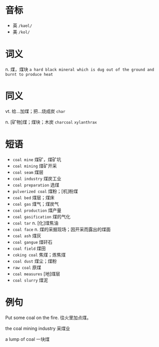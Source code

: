 # 音标

- 英 `/kəʊl/`
- 美 `/kol/`

# 词义

n. 煤，煤块
`a hard black mineral which is dug out of the ground and burnt to produce heat`

# 同义

vt. 给…加煤；把…烧成炭
`char`

n. [矿物]煤；煤块；木炭
`charcoal` `xylanthrax`

# 短语

- `coal mine` 煤矿，煤矿坑
- `coal mining` 煤矿开采
- `coal seam` 煤层
- `coal industry` 煤炭工业
- `coal preparation` 选煤
- `pulverized coal` 煤粉；[机]粉煤
- `coal bed` 煤层；煤床
- `coal gas` 煤气；煤炭气
- `coal production` 煤产量
- `coal gasification` 煤的气化
- `coal tar` n. [化]煤焦油
- `coal face` n. 煤的采掘现场；因开采而露出的煤面
- `coal ash` 煤灰
- `coal gangue` 煤矸石
- `coal field` 煤田
- `coking coal` 焦煤；炼焦煤
- `coal dust` 煤尘；煤粉
- `raw coal` 原煤
- `coal measures` [地]煤层
- `coal slurry` 煤泥

# 例句

Put some coal on the fire.
往火里加点煤。

the coal mining industry
采煤业

a lump of coal
一块煤


